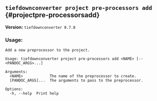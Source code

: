 ## `tiefdownconverter project pre-processors add` {#projectpre-processorsadd}

**Version:** `tiefdownconverter 0.7.0`

### Usage:
```
Add a new preprocessor to the project.

Usage: tiefdownconverter project pre-processors add <NAME> [-- <PANDOC_ARGS>...]

Arguments:
  <NAME>            The name of the preprocessor to create.
  [PANDOC_ARGS]...  The arguments to pass to the preprocessor.

Options:
  -h, --help  Print help
```

